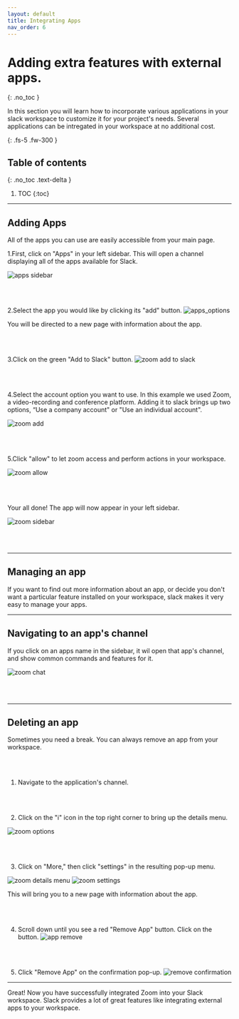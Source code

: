 ```yaml
---
layout: default
title: Integrating Apps
nav_order: 6
---
```


# Adding extra features with external apps.
{: .no_toc }

In this section you will learn how to incorporate various applications in your slack workspace to customize it for your project's needs.  Several applications can be intregated in your workspace at no additional cost.

{: .fs-5 .fw-300 }

## Table of contents
{: .no_toc .text-delta }

1. TOC
{:toc}

* * *

## Adding Apps
All of the apps you can use are easily accessible from your main page.

1.First, click on "Apps" in your left sidebar.
This will open a channel displaying all of the apps available for Slack.

![apps sidebar](https://github.com/Jamesreinhardt222/comm-documentation-assignment/blob/gh-pages/assets/images/channel1.png?raw=true)

<br />
<br />

2.Select the app you would like by clicking its "add" button.
![apps_options](https://github.com/Jamesreinhardt222/comm-documentation-assignment/blob/gh-pages/assets/images/apps_options.png?raw=true)

You will be directed to a new page with information about the app.


<br />
<br />

3.Click on the green "Add to Slack" button.
![zoom add to slack](https://github.com/Jamesreinhardt222/comm-documentation-assignment/blob/gh-pages/assets/images/zoom.png?raw=true)

<br />
<br />

4.Select the account option you want to use.
In this example we used Zoom, a video-recording and conference platform.  Adding it to slack brings up two options, 
“Use a company account" or "Use an individual account".


![zoom add](https://github.com/Jamesreinhardt222/comm-documentation-assignment/blob/gh-pages/assets/images/zoom_add.png?raw=true)

<br />
<br />

5.Click "allow" to let zoom access and perform actions in your workspace.

![zoom allow](https://github.com/Jamesreinhardt222/comm-documentation-assignment/blob/gh-pages/assets/images/zom_options.png?raw=true)

<br />
<br />

Your all done!  The app will now appear in your left sidebar.

![zoom sidebar](https://github.com/Jamesreinhardt222/comm-documentation-assignment/blob/gh-pages/assets/images/zoom_sidebar.png?raw=trua)

<br />
<br />

* * *


## Managing an app
If you want to find out more information about an app, or decide you don't want a particular feature installed on your workspace, slack makes it very easy to manage your apps.

* * *


## Navigating to an app's channel
If you click on an apps name in the sidebar, it wil open that app's channel, and show common commands and features for it.


![zoom chat](https://github.com/Jamesreinhardt222/comm-documentation-assignment/blob/gh-pages/assets/images/zoom_chat.png?raw=true)

<br />
<br />

* * *

## Deleting an app
Sometimes you need a break. You can always remove an app from your workspace.

<br />
<br />

1. Navigate to the application's channel.

<br />
<br />

2. Click on the "i" icon in the top right corner to bring up the details menu.

![zoom options](https://github.com/Jamesreinhardt222/comm-documentation-assignment/blob/gh-pages/assets/images/zoom_options_icon.png?raw=true)

<br />
<br />

3.  Click on "More," then click "settings" in the resulting pop-up menu.

![zoom details menu](https://github.com/Jamesreinhardt222/comm-documentation-assignment/blob/gh-pages/assets/images/app_details.png?raw=true)
![zoom settings](https://github.com/Jamesreinhardt222/comm-documentation-assignment/blob/gh-pages/assets/images/app_more.png?raw=true)

This will bring you to a new page with information about the app.

<br />
<br />

4. Scroll down until you see a red "Remove App" button.  Click on the button.
![app remove](https://github.com/Jamesreinhardt222/comm-documentation-assignment/blob/gh-pages/assets/images/app_remove.png?raw=true)

<br />
<br />

5. Click "Remove App" on the confirmation pop-up.
![remove confirmation](https://github.com/Jamesreinhardt222/comm-documentation-assignment/blob/gh-pages/assets/images/app_remove_confirmation.png?raw=true)


* * *

Great! Now you have successfully integrated Zoom into your Slack workspace.
Slack provides a lot of great features like integrating external apps to your workspace.


